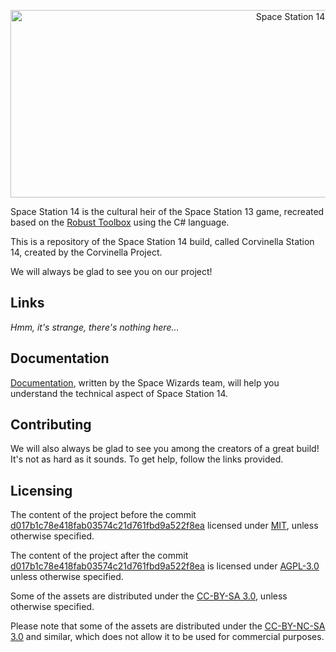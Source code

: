 <p align="center"> <img alt="Space Station 14" width="880" height="300" src="https://raw.githubusercontent.com/space-wizards/asset-dump/de329a7898bb716b9d5ba9a0cd07f38e61f1ed05/github-logo.svg" /></p>

Space Station 14 is the cultural heir of the Space Station 13 game, recreated based on the [Robust Toolbox](https://github.com/space-wizards/RobustToolbox) using the C# language.

This is a repository of the Space Station 14 build, called Corvinella Station 14, created by the Corvinella Project.

We will always be glad to see you on our project!

## Links

*Hmm, it's strange, there's nothing here...*

## Documentation

[Documentation](https://docs.spacestation14.io/), written by the Space Wizards team, will help you understand the technical aspect of Space Station 14.

## Contributing

We will also always be glad to see you among the creators of a great build! It's not as hard as it sounds. To get help, follow the links provided.

## Licensing

The content of the project before the commit [d017b1c78e418fab03574c21d761fbd9a522f8ea](https://github.com/Corvinella-Project/corvinella-station-14/commit/d017b1c78e418fab03574c21d761fbd9a522f8ea) licensed under [MIT](https://github.com/Corvinella-Project/corvinella-station-14/blob/master/LICENSE.TXT ), unless otherwise specified.

The content of the project after the commit [d017b1c78e418fab03574c21d761fbd9a522f8ea](https://github.com/Corvinella-Project/corvinella-station-14/commit/d017b1c78e418fab03574c21d761fbd9a522f8ea) is licensed under [AGPL-3.0](https://github.com/Corvinella-Project/corvinella-station-14/blob/master/LICENSE-AGPLv3.0.TXT) unless otherwise specified.

Some of the assets are distributed under the [CC-BY-SA 3.0](http://creativecommons.org/licenses/by-sa/3.0/), unless otherwise specified.

Please note that some of the assets are distributed under the [CC-BY-NC-SA 3.0](http://creativecommons.org/licenses/by-nc-sa/3.0/) and similar, which does not allow it to be used for commercial purposes.
